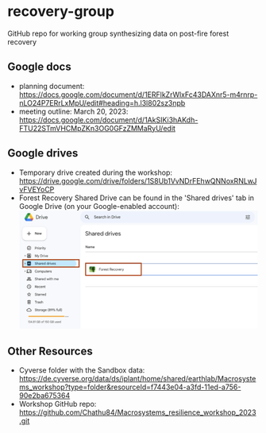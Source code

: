 # recovery-group

GitHub repo for working group synthesizing data on post-fire forest recovery

## Google docs
- planning document: https://docs.google.com/document/d/1ERFlkZrWlxFc43DAXnr5-m4rnrp-nLO24P7ERrLxMpU/edit#heading=h.l3l802sz3npb
- meeting outline: March 20, 2023: https://docs.google.com/document/d/1AkSIKi3hAKdh-FTU22STmVHCMpZKn3OG0GFzZMMaRyU/edit

## Google drives

- Temporary drive created during the workshop: https://drive.google.com/drive/folders/1S8Ub1VvNDrFEhwQNNoxRNLwJvFVEYoCP
- Forest Recovery Shared Drive can be found in the 'Shared drives' tab in Google Drive (on your Google-enabled account):
![Shared Drive](photos_from_workinggroup/forestrecovery_shareddrive.png)

## Other Resources
- Cyverse folder with the Sandbox data: https://de.cyverse.org/data/ds/iplant/home/shared/earthlab/Macrosystems_workshop?type=folder&resourceId=f7443e04-a3fd-11ed-a756-90e2ba675364
- Workshop GitHub repo: https://github.com/Chathu84/Macrosystems_resilience_workshop_2023.git
